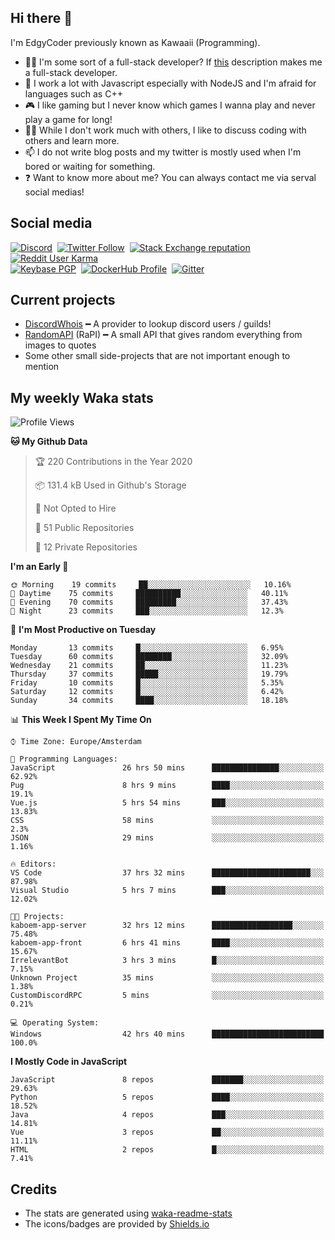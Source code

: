 ## Hi there 👋
I'm EdgyCoder previously known as Kawaaii (Programming).  
- 👨‍💻 I'm some sort of a full-stack developer? If [this](https://www.w3schools.com/whatis/whatis_fullstack.asp) description makes me a full-stack developer.
- 🌱 I work a lot with Javascript especially with NodeJS and I'm afraid for languages such as C++
- 🎮 I like gaming but I never know which games I wanna play and never play a game for long!
- 👯‍♀️ While I don't work much with others, I like to discuss coding with others and learn more.
- 📫 I do not write blog posts and my twitter is mostly used when I'm bored or waiting for something.
- ❓ Want to know more about me? You can always contact me via serval social medias!

## Social media
[![Discord](https://img.shields.io/discord/661411850856038431?label=Discord%20Guild&style=for-the-badge&logo=discord&logoColor=ffffff)](https://discord.gg/44yKPxm)
‎‎ [![Twitter Follow](https://img.shields.io/twitter/follow/edgycoder?color=%231DA1F2&label=Twitter&style=for-the-badge&logo=twitter&logoColor=ffffff)](https://twitter.com/EdgyCoder)
‎‎ [![Stack Exchange reputation](https://img.shields.io/stackexchange/stackoverflow/r/12418331?color=%23F48024&label=Stack%20overflow&style=for-the-badge&logo=stackoverflow&logoColor=ffffff)](https://stackoverflow.com/users/12418331/kawaaii)
‎‎ [![Reddit User Karma](https://img.shields.io/reddit/user-karma/combined/Kawaaii-Programming?label=Reddit&style=for-the-badge&logo=reddit&logoColor=ffffff)](https://www.reddit.com/user/Kawaaii-Programming)  
‎‎ [![Keybase PGP](https://img.shields.io/keybase/pgp/kawaaii?label=Keybase&logo=keybase&logoColor=ffffff&style=for-the-badge)](https://keybase.io/kawaaii)
‎‎ [![DockerHub Profile](https://img.shields.io/badge/DockerHub-kawaaii-informational?style=for-the-badge&logo=docker&logoColor=ffffff)](https://hub.docker.com/u/kawaaii)
‎‎ [![Gitter](https://img.shields.io/gitter/room/edgy-irrelevant/community?label=edgy-irrelevant&logo=gitter&logoColor=ffffff&style=for-the-badge)](https://gitter.im/edgy-irrelevant/community)

## Current projects
- [DiscordWhois](https://discordwhois.xyz) ━ A provider to lookup discord users / guilds!
- [RandomAPI](https://random.rest) (RaPI) ━ A small API that gives random everything from images to quotes
- Some other small side-projects that are not important enough to mention

## My weekly Waka stats
<!--START_SECTION:waka-->
![Profile Views](http://img.shields.io/badge/Profile%20Views-0-blue)

**🐱 My Github Data** 

> 🏆 220 Contributions in the Year 2020
 > 
> 📦 131.4 kB Used in Github's Storage 
 > 
> 🚫 Not Opted to Hire
 > 
> 📜 51 Public Repositories
 > 
> 🔑 12 Private Repositories 

**I'm an Early 🐤** 

```text
🌞 Morning    19 commits     ██░░░░░░░░░░░░░░░░░░░░░░░   10.16% 
🌆 Daytime    75 commits     ██████████░░░░░░░░░░░░░░░   40.11% 
🌃 Evening    70 commits     █████████░░░░░░░░░░░░░░░░   37.43% 
🌙 Night      23 commits     ███░░░░░░░░░░░░░░░░░░░░░░   12.3%

```
📅 **I'm Most Productive on Tuesday** 

```text
Monday       13 commits     █░░░░░░░░░░░░░░░░░░░░░░░░   6.95% 
Tuesday      60 commits     ████████░░░░░░░░░░░░░░░░░   32.09% 
Wednesday    21 commits     ██░░░░░░░░░░░░░░░░░░░░░░░   11.23% 
Thursday     37 commits     █████░░░░░░░░░░░░░░░░░░░░   19.79% 
Friday       10 commits     █░░░░░░░░░░░░░░░░░░░░░░░░   5.35% 
Saturday     12 commits     █░░░░░░░░░░░░░░░░░░░░░░░░   6.42% 
Sunday       34 commits     ████░░░░░░░░░░░░░░░░░░░░░   18.18%

```


📊 **This Week I Spent My Time On** 

```text
⌚︎ Time Zone: Europe/Amsterdam

💬 Programming Languages: 
JavaScript               26 hrs 50 mins      ███████████████░░░░░░░░░░   62.92% 
Pug                      8 hrs 9 mins        ████░░░░░░░░░░░░░░░░░░░░░   19.1% 
Vue.js                   5 hrs 54 mins       ███░░░░░░░░░░░░░░░░░░░░░░   13.83% 
CSS                      58 mins             ░░░░░░░░░░░░░░░░░░░░░░░░░   2.3% 
JSON                     29 mins             ░░░░░░░░░░░░░░░░░░░░░░░░░   1.16%

🔥 Editors: 
VS Code                  37 hrs 32 mins      ██████████████████████░░░   87.98% 
Visual Studio            5 hrs 7 mins        ███░░░░░░░░░░░░░░░░░░░░░░   12.02%

🐱‍💻 Projects: 
kaboem-app-server        32 hrs 12 mins      ██████████████████░░░░░░░   75.48% 
kaboem-app-front         6 hrs 41 mins       ████░░░░░░░░░░░░░░░░░░░░░   15.67% 
IrrelevantBot            3 hrs 3 mins        █░░░░░░░░░░░░░░░░░░░░░░░░   7.15% 
Unknown Project          35 mins             ░░░░░░░░░░░░░░░░░░░░░░░░░   1.38% 
CustomDiscordRPC         5 mins              ░░░░░░░░░░░░░░░░░░░░░░░░░   0.21%

💻 Operating System: 
Windows                  42 hrs 40 mins      █████████████████████████   100.0%

```

**I Mostly Code in JavaScript** 

```text
JavaScript               8 repos             ███████░░░░░░░░░░░░░░░░░░   29.63% 
Python                   5 repos             ████░░░░░░░░░░░░░░░░░░░░░   18.52% 
Java                     4 repos             ███░░░░░░░░░░░░░░░░░░░░░░   14.81% 
Vue                      3 repos             ██░░░░░░░░░░░░░░░░░░░░░░░   11.11% 
HTML                     2 repos             █░░░░░░░░░░░░░░░░░░░░░░░░   7.41%

```



<!--END_SECTION:waka-->

## Credits
- The stats are generated using [waka-readme-stats](https://github.com/anmol098/waka-readme-stats)
- The icons/badges are provided by [Shields.io](https://shields.io/)
